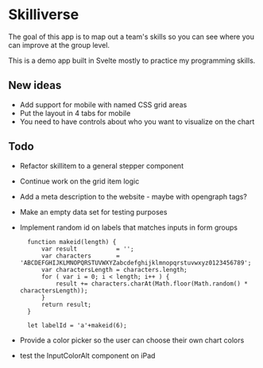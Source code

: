 # Skilliverse

The goal of this app is to map out a team's skills so you can see where you can improve at the group level.

This is a demo app built in Svelte mostly to practice my programming skills.

## New ideas

* Add support for mobile with named CSS grid areas
* Put the layout in 4 tabs for mobile
* You need to have controls about who you want to visualize on the chart

## Todo

* Refactor skillitem to a general stepper component
* Continue work on the grid item logic
* Add a meta description to the website - maybe with opengraph tags?
* Make an empty data set for testing purposes
* Implement random id on labels that matches inputs in form groups

        function makeid(length) {
            var result           = '';
            var characters       = 'ABCDEFGHIJKLMNOPQRSTUVWXYZabcdefghijklmnopqrstuvwxyz0123456789';
            var charactersLength = characters.length;
            for ( var i = 0; i < length; i++ ) {
                result += characters.charAt(Math.floor(Math.random() * charactersLength));
            }
            return result;
        }

        let labelId = 'a'+makeid(6);

* Provide a color picker so the user can choose their own chart colors
* test the InputColorAlt component on iPad
